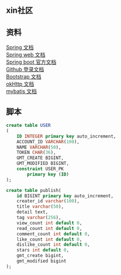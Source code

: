 ## xin社区

## 资料
[Spring 文档](https://spring.io/guides)  
[Spring web 文档](https://spring.io/guides/gs/serving-web-content/)  
[Spring boot 官方文档](https://docs.spring.io/spring-boot/docs/2.2.5.RELEASE/reference/htmlsingle/)  
[Github 登录文档](https://developer.github.com/apps/building-github-apps/creating-a-github-app/)  
[Bootstrap 文档](https://v3.bootcss.com/components/)  
[okHttp 文档](https://square.github.io/okhttp/)  
[mybatis 文档](http://mybatis.org/spring/)  

## 脚本

```sql
create table USER
(
	ID INTEGER primary key auto_increment,
	ACCOUNT_ID VARCHAR(100),
	NAME VARCHAR(50),
	TOKEN CHAR(36),
	GMT_CREATE BIGINT,
	GMT_MODIFIED BIGINT,
	constraint USER_PK
		primary key (ID)
);

create table publish(
    id BIGINT primary key auto_increment,
    creater_id varchar(100),
    title varchar(50),
    detail text,
    tag varchar(256),
    view_count int default 0,
    read_count int default 0,
    comment_count int default 0,
    like_count int default 0,
    dislike_count int default 0,
    stars int default 0,
    gmt_create bigint,
    gmt_modified bigint
);
```